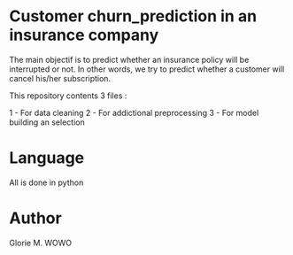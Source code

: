 # Customer churn_prediction in an insurance company

The main objectif is to predict  whether an insurance policy will be interrupted or not. In other words, we try to predict whether a customer will cancel his/her subscription.

This repository contents 3 files :

1 - For data cleaning
2 - For addictional preprocessing
3 - For model building an selection

# Language 
All is done in python

# Author 
Glorie M. WOWO 

